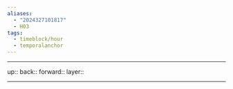 ```yaml
---
aliases:
  - "2024327101817"
  - H03
tags:
  - timeblock/hour
  - temporalanchor
---
```

 


***

up:: 
back:: 
forward:: 
layer:: 

***
